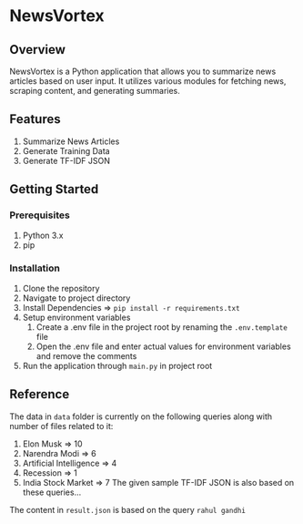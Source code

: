 # NewsVortex

## Overview

NewsVortex is a Python application that allows you to summarize news articles based on user input. It utilizes various modules for fetching news, scraping content, and generating summaries.

## Features

1. Summarize News Articles
2. Generate Training Data
3. Generate TF-IDF JSON

## Getting Started

### Prerequisites

1. Python 3.x
2. pip

### Installation

1. Clone the repository
2. Navigate to project directory
3. Install Dependencies => `pip install -r requirements.txt`
4. Setup environment variables
   1. Create a .env file in the project root by renaming the `.env.template` file
   2. Open the .env file and enter actual values for environment variables and remove the comments
5. Run the application through `main.py` in project root

## Reference

The data in `data` folder is currently on the following queries along with number of files related to it:

1. Elon Musk => 10
2. Narendra Modi => 6
3. Artificial Intelligence => 4
4. Recession => 1
5. India Stock Market => 7
The given sample TF-IDF JSON is also based on these queries...

The content in `result.json` is based on the query `rahul gandhi`
